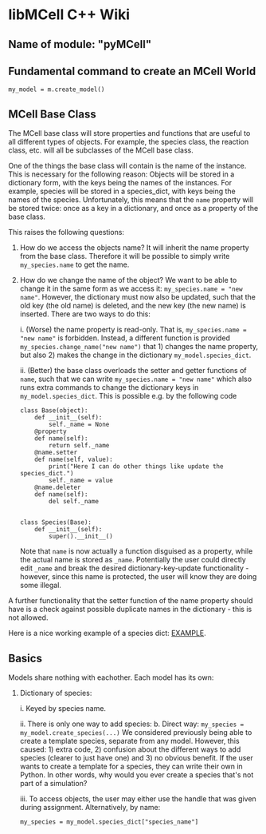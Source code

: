 # libMCell C++ Wiki

## Name of module: "pyMCell"

## Fundamental command to create an MCell World

```
my_model = m.create_model()
```

## MCell Base Class

The MCell base class will store properties and functions that are useful to all different types of objects. For example, the species class, the reaction class, etc. will all be subclasses of the MCell base class.

One of the things the base class will contain is the name of the instance. This is necessary for the following reason:
Objects will be stored in a dictionary form, with the keys being the names of the instances. For example, species will be stored in a species_dict, with keys being the names of the species. Unfortunately, this means that the `name` property will be stored twice: once as a key in a dictionary, and once as a property of the base class.

This raises the following questions:

1. How do we access the objects name? It will inherit the name property from the base class. Therefore it will be possible to simply write `my_species.name` to get the name.

2. How do we change the name of the object? We want to be able to change it in the same form as we access it: `my_species.name = "new name"`. However, the dictionary must now also be updated, such that the old key (the old name) is deleted, and the new key (the new name) is inserted. There are two ways to do this:

	i. (Worse) the name property is read-only. That is, `my_species.name = "new name"` is forbidden. Instead, a different function is provided `my_species.change_name("new name")` that 1) changes the name property, but also 2) makes the change in the dictionary `my_model.species_dict`.

	ii. (Better) the base class overloads the setter and getter functions of `name`, such that we can write `my_species.name = "new name"` which also runs extra commands to change the dictionary keys in `my_model.species_dict`. This is possible e.g. by the following code
	```
	class Base(object):
	    def __init__(self):
	        self._name = None
	    @property
	    def name(self):
	        return self._name
	    @name.setter
	    def name(self, value):
	        print("Here I can do other things like update the species_dict.")
	        self._name = value
	    @name.deleter
	    def name(self):
	        del self._name


	class Species(Base):
	    def __init__(self):
	        super().__init__()
	```
	Note that `name` is now actually a function disguised as a property, while the actual name is stored as `_name`. Potentially the user could directly edit `_name` and break the desired dictionary-key-update functionality - however, since this name is protected, the user will know they are doing some illegal.

A further functionality that the setter function of the name property should have is a check against possible duplicate names in the dictionary - this is not allowed.

Here is a nice working example of a species dict: [EXAMPLE](https://github.com/mcellteam/libMCellPP/blob/master/api_prototype/oliver/test_1_unbounded_diffusion.py).

## Basics

Models share nothing with eachother. Each model has its own:

1. Dictionary of species:

	i. Keyed by species name.

	ii. There is only one way to add species:
		b. Direct way:
		```
		my_species = my_model.create_species(...)
		```
		We considered previously being able to create a template species, separate from any model. However, this caused: 1) extra code, 2) confusion about the different ways to add species (clearer to just have one) and 3) no obvious benefit. If the user wants to create a template for a species, they can write their own in Python. In other words, why would you ever create a species that's not part of a simulation?
		
	iii. To access objects, the user may either use the handle that was given during assignment. Alternatively, by name:
	```
	my_species = my_model.species_dict["species_name"]
	```




